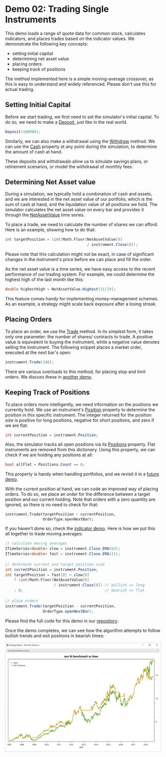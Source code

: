 # Demo 02: Trading Single Instruments

This demo loads a range of quote data for common stock, calculates indicators, and places trades based on the indicator values. We demonstrate the following key concepts:

* setting initial capital
* determining net asset value
* placing orders
* keeping track of positions

The method implemented here is a simple moving-average crossover, as this is easy to understand and widely referenced. Please don't use this for actual trading. 

## Setting Initial Capital

Before we start trading, we first need to set the simulator's initial capital. To do so, we need to make a [Deposit](xref:TuringTrader.Simulator.SimulatorCore#TuringTrader_Simulator_SimulatorCore_Deposit_System_Double_), just like in the real world.

```c#
Deposit(100000);
```

Similarly, we can also make a withdrawal using the [Withdraw](xref:TuringTrader.Simulator.SimulatorCore#TuringTrader_Simulator_SimulatorCore_Withdraw_System_Double_) method. We can use the 
[Cash](xref:TuringTrader.Simulator.SimulatorCore#TuringTrader_Simulator_SimulatorCore_Cash) property at any point during the simulation, to determine the amount of cash at hand.

These deposits and withdrawals allow us to simulate savings plans, or retirement scenarios, or model the withdrawal of monthly fees.

## Determining Net Asset value

During a simulation, we typically hold a combination of cash and assets, and we are interested in the net asset value of our portfolio, which is the sum of cash at hand, and the liquidation value of all positions we hold. The simulator calculates the net asset value on every bar and provides it through the [NetAssetValue](xref:TuringTrader.Simulator.SimulatorCore#TuringTrader_Simulator_SimulatorCore_NetAssetValue) time series.

To place a trade, we need to calculate the number of shares we can afford. Here is an example, showing how to do that:

```c#
int targetPosition = (int)Math.Floor(NetAssetValue[0]
                                     / instrument.Close[0]);
```

Please note that this calculation might not be exact, in case of significant changes in the instrument's price before we can place and fill the order.

As the net asset value is a time series, we have easy access to the recent performance of our trading system. For example, we could determine the highest high of the last month like this: 

```c#
double highestHigh = NetAssetValue.Highest(21)[0];
```

This feature comes handy for implementing money-management schemes. As an example, a strategy might scale back exposure after a losing streak.

## Placing Orders

To place an order, we use the [Trade](xref:TuringTrader.Simulator.Instrument#TuringTrader_Simulator_Instrument_Trade_System_Int32_TuringTrader_Simulator_OrderType_System_Double_System_Func_TuringTrader_Simulator_Instrument_System_Boolean__) method. In its simplest form, it takes only one parameter: the number of shares/ contracts to trade. A positive value is equivalent to buying the instrument, while a negative value denotes selling the instrument. The following snippet places a market order, executed at the next bar's open:

```c#
instrument.Trade(100);
```

There are various overloads to this method, for placing stop and limit orders. We discuss these in [another demo](Demo06.md).

## Keeping Track of Positions

To place orders more intelligently, we need information on the positions we currently hold. We use an instrument's [Position](xref:TuringTrader.Simulator.Instrument#TuringTrader_Simulator_Instrument_Position) property to determine the position in this specific instrument. The integer returned for the position size is positive for long positions, negative for short positions, and zero if we are flat:

```c#
int currentPosition = instrument.Position;
```

 Also, the simulator tracks all open positions via its [Positions](xref:TuringTrader.Simulator.SimulatorCore#TuringTrader_Simulator_SimulatorCore_Positions) property. Flat instruments are removed from this dictionary. Using this property, we can check if we are holding any positions at all: 

```c#
bool allFlat = Positions.Count == 0;
```

This property is handy when handling portfolios, and we revisit it in a [future demo](Demo03.md). 

With the current position at hand, we can code an improved way of placing orders. To do so, we place an order for the difference between a target position and our current holding. Note that orders with a zero quantity are ignored, so there is no need to check for that: 

```
instrument.Trade(targetPosition - currentPosition,
                 OrderType.openNextBar);
```

If you haven't done so, check the [indicator demo](Demo01.md). Here is how we put this all together to trade moving averages:

```c#
// calculate moving averages
ITimeSeries<double> slow = instrument.Close.EMA(63);
ITimeSeries<double> fast = instrument.Close.EMA(21);

// determine current and target position size
int currentPosition = instrument.Position;
int targetPosition = fast[0] > slow[0]
	? (int)Math.Floor(NetAssetValue[0] 
	                  / instrument.Close[0]) // bullish => long
	: 0;                                     // bearish => flat

// place orders
instrument.Trade(targetPosition - currentPosition, 
                 OrderType.openNextBar);
```

Please find the full code for this demo in our [repository](https://github.com/fbertram/TuringTrader/blob/master/Algorithms/Demo%20Algorithms/Demo02_Stocks.cs).

Once the demo completes, we can see how the algorithm attempts to follow bullish trends and exit positions in bearish times: 

![](../images/demo02/chart.jpg)
